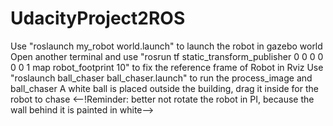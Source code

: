# UdacityProject2ROS
Use "roslaunch my_robot world.launch" to launch the robot in gazebo world
Open another terminal and use "rosrun tf static_transform_publisher 0 0 0 0 0 0 1 map robot_footprint 10" to fix the reference frame of Robot in Rviz
Use "roslaunch ball_chaser ball_chaser.launch" to run the process_image and ball_chaser
A white ball is placed outside the building, drag it inside for the robot to chase
<--!Reminder: better not rotate the robot in PI, because the wall behind it is painted in white-->

